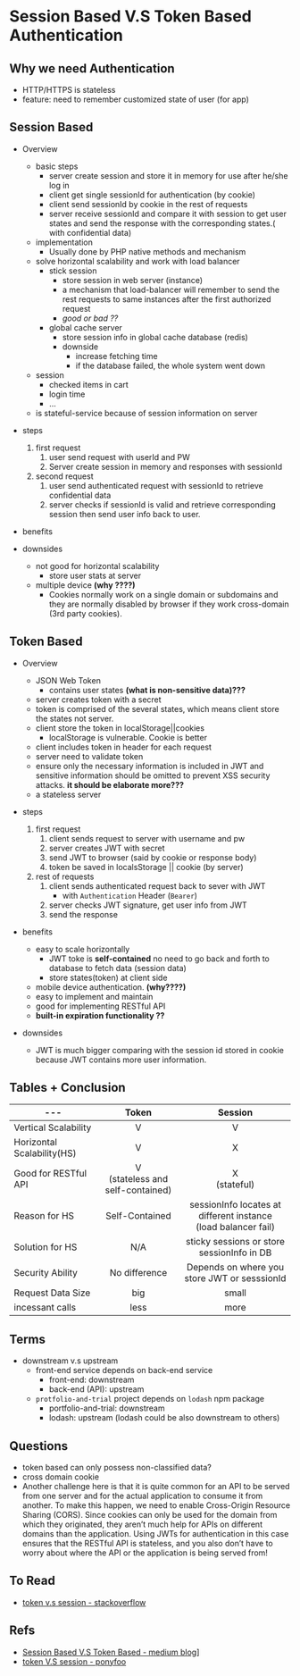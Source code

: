 
# Session Based V.S Token Based Authentication

## Why we need Authentication
* HTTP/HTTPS is stateless
* feature: need to remember customized state of user (for app)

## Session Based
* Overview
    * basic steps
      * server create session and store it in memory for use after he/she log in
      * client get single sessionId for authentication (by cookie)
      * client send sessionId by cookie in the rest of requests
      * server receive sessionId and compare it with session to get user states and send the response with the corresponding states.( with confidential data)
    * implementation
        * Usually done by PHP native methods and mechanism
    * solve horizontal scalability and work with load balancer
        * stick session
            * store session in web server (instance)
            * a mechanism that load-balancer will remember to send the rest requests to same instances after the first authorized request
            * *good or bad ??*
        * global cache server
            * store session info in global cache database (redis)
            * downside
                * increase fetching time
                * if the database failed, the whole system went down
    * session
        * checked items in cart
        * login time
        * ...
    * is stateful-service because of session information on server

* steps
    1. first request
        1. user send request with userId and PW
        2. Server create session in memory and responses with sessionId
    2. second request
        1. user send authenticated request with sessionId to retrieve confidential data
        2. server checks if sessionId is valid and retrieve corresponding session then send user info back to user.

* benefits


* downsides
    * not good for horizontal scalability
        * store user stats at server
    * multiple device **(why ????)**
        * Cookies normally work on a single domain or subdomains and they are normally disabled by browser if they work cross-domain (3rd party cookies).


## Token Based

* Overview
    * JSON Web Token
        * contains user states **(what is  non-sensitive data)???**
    * server creates token with a secret
    * token is comprised of the several states, which means client store the states not server.
    * client store the token in localStorage||cookies
        * localStorage is vulnerable. Cookie is better
    * client includes token in header for each request
    * server need to validate token
    * ensure only the necessary information is included in JWT and sensitive information should be omitted to prevent XSS security attacks. **it should be elaborate more???**
    * a stateless server

* steps
    1. first request
        1. client sends request to server with username and pw
        2. server creates JWT with secret
        3. send JWT to browser (said by cookie or response body)
        4. token be saved in localsStorage || cookie (by server)
    2. rest of requests
        1. client sends authenticated request back to sever with JWT
            * with `Authentication` Header (`Bearer`)
        2. server checks JWT signature, get user info from JWT
        3. send the response

* benefits
    * easy to scale horizontally
        * JWT toke is **self-contained** no need to go back and forth to database to fetch data (session data)
        * store states(token) at client side
    * mobile device authentication. **(why????)**
    * easy to implement and maintain
    * good for implementing RESTful API
    *  **built-in expiration functionality ??**
* downsides
    * JWT is much bigger comparing with the session id stored in cookie because JWT contains more user information.



## Tables + Conclusion

| --- | Token | Session |
| --- | :-----: | :-------: |
| Vertical Scalability | V |  V |
| Horizontal Scalability(HS) | V | X |
| Good for RESTful API | V <br/>(stateless and self-contained) | X <br/>(stateful) |
| Reason for HS | Self-Contained | sessionInfo locates at different instance <br/> (load balancer fail)|
| Solution for HS | N/A | sticky sessions or store sessionInfo in DB |
| Security Ability | No difference | Depends on where you store JWT or sesssionId |
| Request Data Size | big | small |
| incessant calls | less | more |


## Terms
* downstream v.s upstream
    * front-end service depends on back-end service
        * front-end: downstream
        * back-end (API): upstream
    * `protfolio-and-trial` project depends on `lodash` npm package
        * portfolio-and-trial: downstream
        * lodash: upstream (lodash could be also downstream to others)

## Questions
* token based can only possess non-classified data?
* cross domain cookie
* Another challenge here is that it is quite common for an API to be served from one server and for the actual application to consume it from another. To make this happen, we need to enable Cross-Origin Resource Sharing (CORS). Since cookies can only be used for the domain from which they originated, they aren’t much help for APIs on different domains than the application. Using JWTs for authentication in this case ensures that the RESTful API is stateless, and you also don’t have to worry about where the API or the application is being served from!

## To Read
* [token v.s session - stackoverflow](https://stackoverflow.com/questions/43452896/authentication-jwt-usage-vs-session)

## Refs
* [Session Based V.S Token Based - medium blog](https://medium.com/@sherryhsu/session-vs-token-based-authentication-11a6c5ac45e4)]
* [token V.S session - ponyfoo](https://ponyfoo.com/articles/json-web-tokens-vs-session-cookies)
